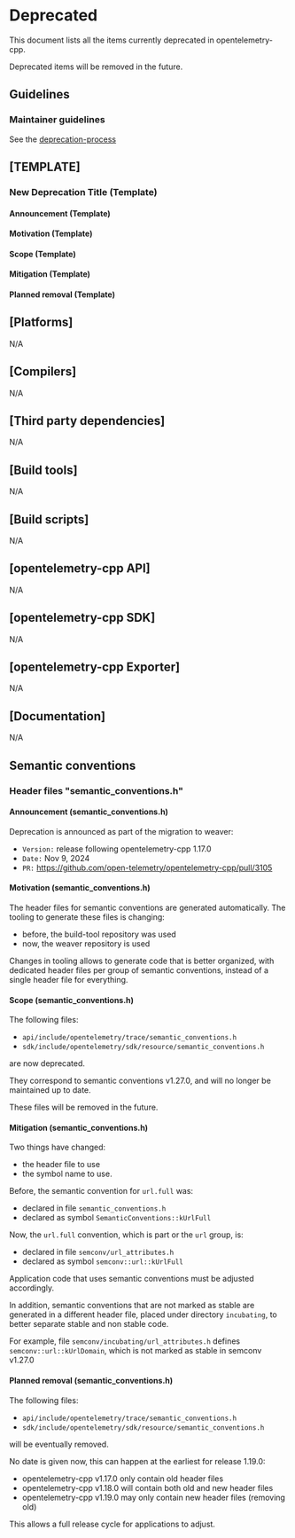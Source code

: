# Deprecated

This document lists all the items currently deprecated in opentelemetry-cpp.

Deprecated items will be removed in the future.

## Guidelines

### Maintainer guidelines

See the [deprecation-process](./docs/deprecation-process.md)

## [TEMPLATE]

### New Deprecation Title (Template)

#### Announcement (Template)

#### Motivation (Template)

#### Scope (Template)

#### Mitigation (Template)

#### Planned removal (Template)

## [Platforms]

N/A

## [Compilers]

N/A

## [Third party dependencies]

N/A

## [Build tools]

N/A

## [Build scripts]

N/A

## [opentelemetry-cpp API]

N/A

## [opentelemetry-cpp SDK]

N/A

## [opentelemetry-cpp Exporter]

N/A

## [Documentation]

N/A

## Semantic conventions

### Header files "semantic_conventions.h"

#### Announcement (semantic_conventions.h)

Deprecation is announced as part of the migration to weaver:

* `Version:` release following opentelemetry-cpp 1.17.0
* `Date:` Nov 9, 2024
* `PR:` https://github.com/open-telemetry/opentelemetry-cpp/pull/3105

#### Motivation (semantic_conventions.h)

The header files for semantic conventions are generated automatically.
The tooling to generate these files is changing:

* before, the build-tool repository was used
* now, the weaver repository is used

Changes in tooling allows to generate code that is better organized,
with dedicated header files per group of semantic conventions,
instead of a single header file for everything.

#### Scope (semantic_conventions.h)

The following files:

* `api/include/opentelemetry/trace/semantic_conventions.h`
* `sdk/include/opentelemetry/sdk/resource/semantic_conventions.h`

are now deprecated.

They correspond to semantic conventions v1.27.0,
and will no longer be maintained up to date.

These files will be removed in the future.

#### Mitigation (semantic_conventions.h)

Two things have changed:

* the header file to use
* the symbol name to use.

Before, the semantic convention for `url.full` was:

* declared in file `semantic_conventions.h`
* declared as symbol `SemanticConventions::kUrlFull`

Now, the `url.full` convention, which is part or the `url` group, is:

* declared in file `semconv/url_attributes.h`
* declared as symbol `semconv::url::kUrlFull`

Application code that uses semantic conventions must be adjusted
accordingly.

In addition, semantic conventions that are not marked as stable
are generated in a different header file, placed under directory
`incubating`, to better separate stable and non stable code.

For example, file `semconv/incubating/url_attributes.h`
defines `semconv::url::kUrlDomain`,
which is not marked as stable in semconv v1.27.0

#### Planned removal (semantic_conventions.h)

The following files:

* `api/include/opentelemetry/trace/semantic_conventions.h`
* `sdk/include/opentelemetry/sdk/resource/semantic_conventions.h`

will be eventually removed.

No date is given now, this can happen at the earliest for release 1.19.0:

* opentelemetry-cpp v1.17.0 only contain old header files
* opentelemetry-cpp v1.18.0 will contain both old and new header files
* opentelemetry-cpp v1.19.0 may only contain new header files (removing old)

This allows a full release cycle for applications to adjust.

